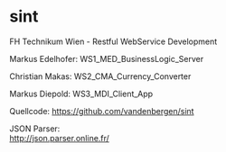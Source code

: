 sint
====

FH Technikum Wien - Restful WebService Development

Markus Edelhofer: WS1_MED_BusinessLogic_Server

Christian Makas: WS2_CMA_Currency_Converter

Markus Diepold: WS3_MDI_Client_App

Quellcode:
   https://github.com/vandenbergen/sint

JSON Parser:	
   http://json.parser.online.fr/
